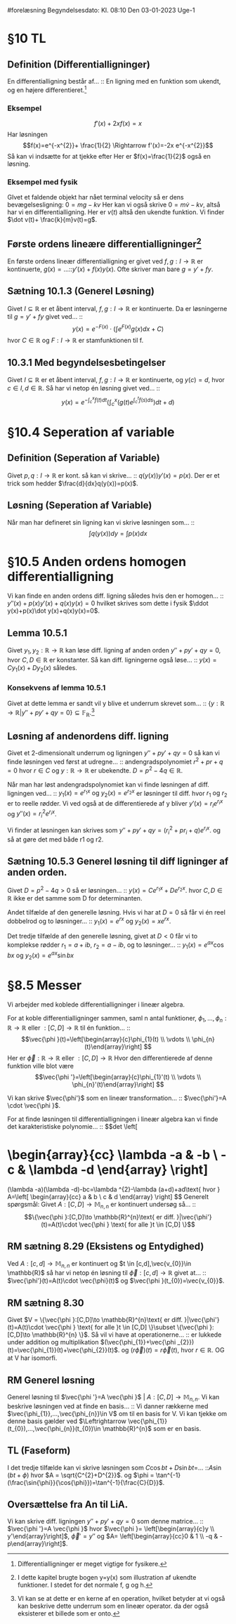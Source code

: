 #forelæsning 
Begyndelsesdato: Kl. 08:10  Den 03-01-2023   Uge-1
# §10 TL
## Definition (Differentialligninger)
En differentialligning består af... :: En ligning med en funktion som ukendt, og en højere differentieret.[^1]
<!--SR:!2023-01-15,3,250-->

### Eksempel
$$f'(x)+2xf(x)=x$$
Har løsningen $$f(x)=e^{-x^{2}}+ \frac{1}{2} \Rightarrow f'(x)=-2x e^{-x^{2}}$$
Så kan vi indsætte for at tjekke efter
Her er $f(x)=\frac{1}{2}$ også en løsning.
### Eksempel med fysik
GIvet et faldende objekt har nået terminal velocity så er dens bevægelsesligning: $0=mg-kv$ Her kan vi også skrive $0=m \dot v-kv$, altså har vi en differentialligning.
Her er $v(t)$ altså den ukendte funktion.
Vi finder $\dot v(t)+ \frac{k}{m}v(t)=g$.

## Første ordens lineære differentialligninger[^2]
En første ordens lineær differentialligning er givet ved $f,g:I \to \mathbb{R}$ er kontinuerte, $g(x)=...$::$y'(x)+f(x)y(x)$. Ofte skriver man bare $g=y'+fy$.
<!--SR:!2023-01-17,4,274-->

## Sætning 10.1.3 (Generel Løsning)
Givet $I \subseteq \mathbb{R}$ er et åbent interval, $f,g:I \to \mathbb{R}$ er kontinuerte. Da er løsningerne til $g=y'+fy$ givet ved... :: $$y(x)=e^{-F(x)}\cdot \left(\int_{}^{} e^{F(x)}g(x)dx+C\right)$$ hvor $C \in \mathbb{R}$ og $F:I \to \mathbb{R}$ er stamfunktionen til f.
<!--SR:!2023-01-16,3,254-->

## 10.3.1 Med begyndelsesbetingelser
Givet $I \subseteq \mathbb{R}$ er et åbent interval, $f,g:I \to \mathbb{R}$ er kontinuerte, og $y(c)=d$, hvor $c \in I,d \in \mathbb{R}$. Så har vi netop én løsning givet ved... :: $$y(x)=e^{-\int_{c}^{x}f(t)dt}\left(\int_{c}^{x}\left(g\left(t\right)e^{\int_{c}^{t}f(s)ds}\right)dt+d \right) $$
<!--SR:!2023-01-17,4,274-->
# §10.4 Seperation af variable
## Definition (Seperation af Variable)
Givet $p,q: I \to \mathbb{R}$ er kont. så kan vi skrive... :: $q(y(x))y'(x)=p(x)$. Der er et trick som hedder $\frac{d}{dx}q(y(x))=p(x)$.
<!--SR:!2023-01-17,4,274-->
## Løsning (Seperation af Variable)
Når man har defineret sin ligning kan vi skrive løsningen som... :: $$\int_{}^{} q(y(x))dy=\int_{}^{} p(x)dx$$
<!--SR:!2023-01-16,4,270-->
# §10.5 Anden ordens homogen differentialligning
Vi kan finde en anden ordens diff. ligning således hvis den er homogen... :: $y''(x)+p(x)y'(x)+q(x)y(x)=0$ hvilket skrives som dette i fysik $\ddot y(x)+p(x)\dot y(x)+q(x)y(x)=0$.
<!--SR:!2023-01-16,4,270-->
## Lemma 10.5.1
Givet $y_{1},y_{2}: \mathbb{R}\to \mathbb{R}$ kan løse diff. ligning af anden orden $y''+py'+qy=0$, hvor $C,D \in \mathbb{R}$ er konstanter. Så kan diff. ligningerne også løse... :: $y(x)=Cy_{1}(x)+Dy_{2}(x)$ således.
<!--SR:!2023-01-16,4,270-->
### Konsekvens af lemma 10.5.1
Givet at dette lemma er sandt vil y blive et underrum skrevet som... :: $\{y:\mathbb{R}\to \mathbb{R}|y''+py'+qy=0 \} \subseteq \mathbb{F_{R}}$.[^3]
<!--SR:!2023-01-17,4,274-->
## Løsning af andenordens diff. ligning
Givet et 2-dimensionalt underrum og ligningen $y''+py'+qy=0$ så kan vi finde løsningen ved først at udregne... :: andengradspolynomiet $r^{2}+pr+q=0$ hvor $r \in C$ og $y: \mathbb{R}\to \mathbb{R}$ er ubekendte. $D=p^{2}-4q \in \mathbb{R}$.
<!--SR:!2023-01-17,4,274-->
Når man har løst andengradspolynomiet kan vi finde løsningen af diff. ligningen ved... :: $y_{1}(x)=e^{r_{1}x}\text{ og }y_{2}(x)=e^{r_{2}x}$ er løsninger til diff. hvor $r_{1}\text{ og }r_{2}$ er to reelle rødder. Vi ved også at de differentierede af y bliver $y'(x)=r_{i}e^{r_{i}x}$ og $y''(x)=r_{i}^{2}e^{r_{i}x}$.
<!--SR:!2023-01-17,4,274-->

Vi finder at løsningen kan skrives som $y''+py'+qy=(r_{i}^{2}+pr_{i}+q)e^{r_{i}x}$. og så at gøre det med både r1 og r2.
## Sætning 10.5.3 Generel løsning til diff ligninger af anden orden.
Givet $D=p^{2}-4q>0$ så er løsningen... :: $y(x)=Ce^{r_{1}x}+De^{r_{2}x}$. hvor $C,D \in \mathbb{R}$ ikke er det samme som D for determinanten.
<!--SR:!2023-01-16,4,270-->
Andet tilfælde af den generelle løsning. Hvis vi har at $D=0$ så får vi én reel dobbelrod og to løsninger... :: $y_{1}(x)=e^{rx}$ og $y_{2}(x)=xe^{rx}$.
<!--SR:!2023-01-17,4,274-->
Det tredje tilfælde af den generelle løsning, givet at $D<0$ får vi to komplekse rødder $r_{1}=a+ib$, $r_{2}=a-ib$, og to løsninger... :: $y_{1}(x)=e^{ax}\cos{bx}$ og $y_{2}(x)=e^{ax}\sin{bx}$
<!--SR:!2023-01-15,3,250-->

# §8.5 Messer
Vi arbejder med koblede differentialligninger i lineær algebra.

For at koble differentialligninger sammen, saml n antal funktioner, $\phi_{1},...,\phi _{n}: \mathbb{R}\to \mathbb{R} \text{ eller } : [C,D]\to \mathbb{R}$ til én funktion... :: $$\vec{\phi }(t)=\left[\begin{array}{c}\phi_{1}(t) \\ \vdots \\ \phi_{n}(t)\end{array}\right] $$Her er $\vec{\phi }:\mathbb{R}\to \mathbb{R}\text{ eller }:[C,D]\to \mathbb{R}$ Hvor den differentierede af denne funktion ville blot være $$\vec{\phi '}=\left[\begin{array}{c}\phi_{1}'(t) \\ \vdots  \\ \phi_{n}'(t)\end{array}\right] $$
<!--SR:!2023-01-17,4,274-->

Vi kan skrive $\vec{\phi'}$ som en lineær transformation... :: $\vec{\phi'}=A \cdot \vec{\phi }$.
<!--SR:!2023-01-15,3,250-->
For at finde løsningen til differentialligningen i lineær algebra kan vi finde det karakteristiske polynomie... :: $$det \left[
<!--SR:!2023-01-15,3,250-->
\begin{array}{cc}
\lambda -a & -b \\ 
-c & \lambda -d
\end{array}
\right]
=
(\lambda -a)(\lambda -d)-bc=\lambda ^{2}-\lambda (a+d)+ad\text{ hvor } A=\left[
\begin{array}{cc}
a & b  \\ c & d
\end{array}
\right] $$
Generelt spørgsmål: Givet $A:[C,D]\to \mathbb{M}_{n,n}$ er kontinuert undersøg så... :: $$\{\vec{\phi }:[C,D]\to \mathbb{R}^{n}\text{ er diff. }|\vec{\phi'}(t)=A(t)\cdot \vec{\phi } \text{ for alle }t \in [C,D] \}$$
<!--SR:!2023-01-15,3,250-->
## RM sætning 8.29 (Eksistens og Entydighed)
Ved $A:[c,d]\to \mathbb{M}_{n,n}$ er kontinuert og $t \in [c,d],\vec{v_{0}}\in \mathbb{R}$ så har vi netop én løsning til $\vec{\phi}:[c,d]\to \mathbb{R}$ givet at... :: $\vec{\phi'}(t)=A(t)\cdot \vec{\phi}(t)$ og $\vec{\phi }(t_{0})=\vec{v_{0}}$.
<!--SR:!2023-01-15,3,250-->

## RM sætning 8.30
Givet $V = \{\vec{\phi }:[C,D]\to \mathbb{R}^{n}\text{ er diff. }|\vec{\phi'}(t)=A(t)\cdot \vec{\phi } \text{ for alle }t \in [C,D] \}\subset \{\vec{\phi }:[C,D]\to \mathbb{R}^{n} \}$. Så vil vi have at operationerne... :: er lukkede under addition og multiplikation $(\vec{\phi_{1}}+\vec{\phi _{2}})(t)=\vec{\phi_{1}}(t)+\vec{\phi_{2}}(t)$. og $(r \vec{\phi })(t)=r \vec{\phi }(t)$, hvor $r \in \mathbb{R}$. OG at V har isomorfi. 
<!--SR:!2023-01-14,1,234-->

## RM Generel løsning
Generel løsning til $\vec{\phi '}=A \vec{\phi }$ | $A:[C,D]\to \mathbb{M}_{n,n}$. Vi kan beskrive løsningen  ved at finde en basis... :: Vi danner rækkerne med $\vec{\phi_{1}},...,\vec{\phi_{n}}\in V$ om til en basis for V. Vi kan tjekke om denne basis gælder ved $\Leftrightarrow \vec{\phi_{1}}(t_{0}),...,\vec{\phi_{n}}(t_{0})\in \mathbb{R}^{n}$ som er en basis.
<!--SR:!2023-01-15,3,250-->

## TL (Faseform)
I det tredje tilfælde kan vi skrive løsningen som $C \cos{bt}+D \sin{bt}=$... ::$A \sin{(bt+\phi )}$ hvor $A = \sqrt{C^{2}+D^{2}}$. og $\phi = \tan^{-1}(\frac{\sin{\phi}}{\cos{\phi}})=\tan^{-1}{\frac{C}{D}}$.
<!--SR:!2023-01-16,3,254-->

## Oversættelse fra An til LiA.
Vi kan skrive diff. ligningen $y''+py'+qy=0$ som denne matrice... :: $\vec{\phi '}=A \vec{\phi }$ hvor $\vec{\phi }= \left[\begin{array}{c}y \\ y'\end{array}\right]$, $\vec{\phi }'=y''$ og $A= \left[\begin{array}{cc}0 & 1 \\ -q & -p\end{array}\right]$.
<!--SR:!2023-01-16,3,254-->



[^1]: Differentialligninger er meget vigtige for fysikere.
[^2]: I dette kapitel brugte bogen y=y(x) som illustration af ukendte funktioner. I stedet for det normale f, g og h.
[^3]: VI kan se at dette er en kerne af en operation, hvilket betyder at vi også kan beskrive dette underrum som en lineær operator. da der også eksisterer et billede som er onto.